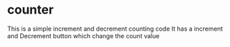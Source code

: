 # counter
This is a simple increment and decrement counting code
It has a increment and Decrement button which change the count value
